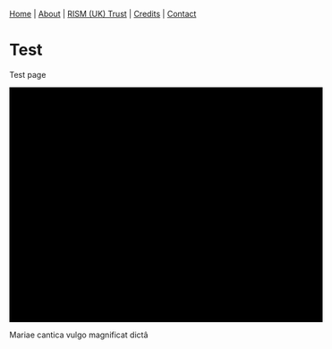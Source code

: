 [Home](/) | [About](/about) | [RISM (UK) Trust](/rism_uk_trust) | [Credits](/acknowledgements) | [Contact](/contact)  
  
# Test  

Test page

<div class="uv" data-locale="en-GB:English (GB),cy-GB:Cymraeg" data-config="https://api.bl.uk/configuration/universalviewer/v2/ark:/81055/vdc_100052491458.0x000001" data-uri="https://api.bl.uk/metadata/iiif/ark:/81055/vdc_100052491458.0x000001/manifest.json" data-collectionindex="0" data-manifestindex="0" data-sequenceindex="0" data-canvasindex="1" data-zoom="-1597,0,5404,3070" data-rotation="0" style="width:560px; height:420px; background-color: #000"></div><script type="text/javascript" id="embedUV" src="http://access.bl.uk/UVR7/build/uv-2.0.2/lib/embed.js"></script><script type="text/javascript">/* wordpress fix */</script>  

Mariae cantica vulgo magnificat dictâ  
